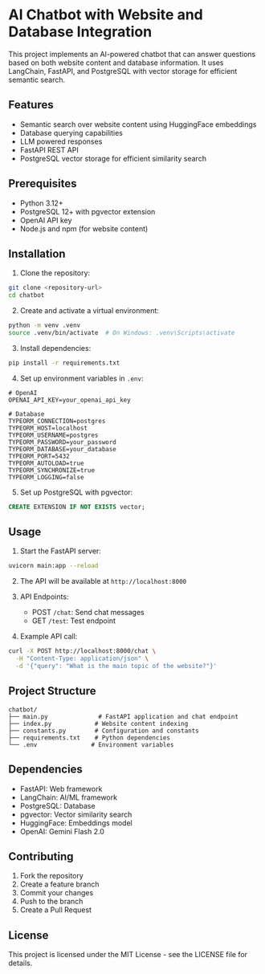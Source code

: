 # AI Chatbot with Website and Database Integration

This project implements an AI-powered chatbot that can answer questions based on both website content and database information. It uses LangChain, FastAPI, and PostgreSQL with vector storage for efficient semantic search.

## Features

-   Semantic search over website content using HuggingFace embeddings
-   Database querying capabilities
-   LLM powered responses
-   FastAPI REST API
-   PostgreSQL vector storage for efficient similarity search

## Prerequisites

-   Python 3.12+
-   PostgreSQL 12+ with pgvector extension
-   OpenAI API key
-   Node.js and npm (for website content)

## Installation

1. Clone the repository:

```bash
git clone <repository-url>
cd chatbot
```

2. Create and activate a virtual environment:

```bash
python -m venv .venv
source .venv/bin/activate  # On Windows: .venv\Scripts\activate
```

3. Install dependencies:

```bash
pip install -r requirements.txt
```

4. Set up environment variables in `.env`:

```env
# OpenAI
OPENAI_API_KEY=your_openai_api_key

# Database
TYPEORM_CONNECTION=postgres
TYPEORM_HOST=localhost
TYPEORM_USERNAME=postgres
TYPEORM_PASSWORD=your_password
TYPEORM_DATABASE=your_database
TYPEORM_PORT=5432
TYPEORM_AUTOLOAD=true
TYPEORM_SYNCHRONIZE=true
TYPEORM_LOGGING=false
```

5. Set up PostgreSQL with pgvector:

```sql
CREATE EXTENSION IF NOT EXISTS vector;
```

## Usage

1. Start the FastAPI server:

```bash
uvicorn main:app --reload
```

2. The API will be available at `http://localhost:8000`

3. API Endpoints:

    - POST `/chat`: Send chat messages
    - GET `/test`: Test endpoint

4. Example API call:

```bash
curl -X POST http://localhost:8000/chat \
  -H "Content-Type: application/json" \
  -d '{"query": "What is the main topic of the website?"}'
```

## Project Structure

```
chatbot/
├── main.py              # FastAPI application and chat endpoint
├── index.py            # Website content indexing
├── constants.py        # Configuration and constants
├── requirements.txt    # Python dependencies
└── .env               # Environment variables
```

## Dependencies

-   FastAPI: Web framework
-   LangChain: AI/ML framework
-   PostgreSQL: Database
-   pgvector: Vector similarity search
-   HuggingFace: Embeddings model
-   OpenAI: Gemini Flash 2.0

## Contributing

1. Fork the repository
2. Create a feature branch
3. Commit your changes
4. Push to the branch
5. Create a Pull Request

## License

This project is licensed under the MIT License - see the LICENSE file for details.
